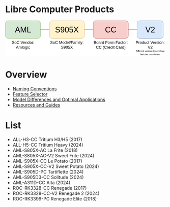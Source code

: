 # Libre Computer Products

![Libre Computer Product Model Name Convention](convention.png)

# Overview

* [Naming Conventions](https://hub.libre.computer/t/libre-computer-board-naming-scheme-and-conventions/100)
* [Feature Selector](https://libre.computer/products/)
* [Model Differences and Optimal Applications](https://hub.libre.computer/t/libre-computer-board-model-differences-and-optimal-application/2864)
* [Resources and Guides](https://hub.libre.computer/t/libre-computer-boards-overview-and-resources/2847)

# List

* ALL-H3-CC Tritium H3/H5 (2017)
* ALL-H5-CC Tritium Heavy (2024)
* AML-S805X-AC La Frite (2018)
* AML-S805X-AC-V2 Sweet Frite (2024)
* AML-S905X-CC Le Potato (2017)
* AML-S905X-CC-V2 Sweet Potato (2024)
* AML-S905D-PC Tartiflette (2024)
* AML-S905D3-CC Solitude (2024)
* AML-A311D-CC Alta (2024)
* ROC-RK3328-CC Renegade (2017)
* ROC-RK3328-CC-V2 Renegade 2 (2024)
* ROC-RK3399-PC Renegade Elite (2018)
